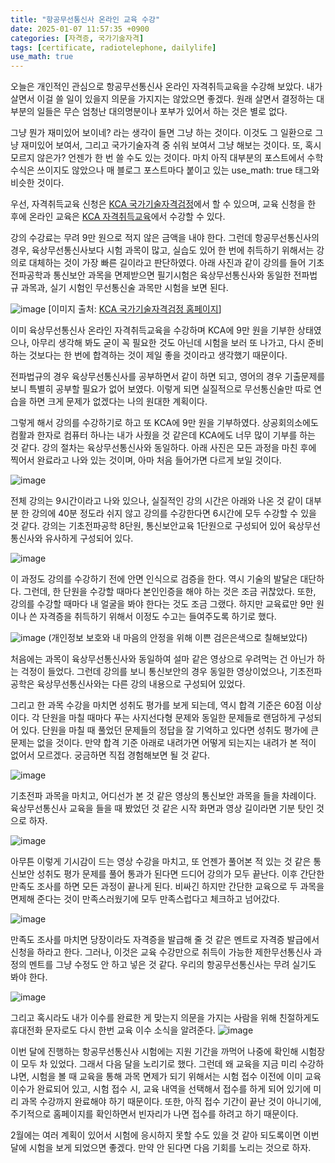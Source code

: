 ```yaml
---
title: "항공무선통신사 온라인 교육 수강"
date: 2025-01-07 11:57:35 +0900
categories: [자격증, 국가기술자격]
tags: [certificate, radiotelephone, dailylife]
use_math: true
---
```


오늘은 개인적인 관심으로 항공무선통신사 온라인 자격취득교육을 수강해 보았다. 내가 살면서 이걸 쓸 일이 있을지 의문을 가지지는 않았으면 좋겠다. 원래 살면서 결정하는 대부분의 일들은 무슨 엄청난 대의명분이나 포부가 있어서 하는 것은 별로 없다. 

그냥 뭔가 재미있어 보이네? 라는 생각이 들면 그냥 하는 것이다. 이것도 그 일환으로 그냥 재미있어 보여서, 그리고 국가기술자격 중 쉬워 보여서 그냥 해보는 것이다. 또, 혹시 모르지 않은가? 언젠가 한 번 쓸 수도 있는 것이다. 마치 아직 대부분의 포스트에서 수학 수식은 쓰이지도 않았으나 매 블로그 포스트마다 붙이고 있는 use_math: true 태그와 비슷한 것이다.

우선, 자격취득교육 신청은 [KCA 국가기술자격검정](https://www.cq.or.kr/main.do)에서 할 수 있으며, 교육 신청을 한 후에 온라인 교육은 [KCA 자격취득교육](https://cqedu.kca.kr/)에서 수강할 수 있다.

강의 수강료는 무려 9만 원으로 적지 않은 금액을 내야 한다. 그런데 항공무선통신사의 경우, 육상무선통신사보다 시험 과목이 많고, 실습도 있어 한 번에 취득하기 위해서는 강의로 대체하는 것이 가장 빠른 길이라고 판단하였다. 아래 사진과 같이 강의를 들어 기초전파공학과 통신보안 과목을 면제받으면 필기시험은 육상무선통신사와 동일한 전파법규 과목과, 실기 시험인 무선통신술 과목만 시험을 보면 된다.

![image](https://www.dropbox.com/scl/fi/2t845ou8yq8jpeq635e0i/2501070002-1.jpg?rlkey=y5lzkx09sx9vbf0qkhbmns9jz&st=mx1otkib&raw=1)
[이미지 출처: [KCA 국가기술자격검정 홈페이지](https://www.cq.or.kr/qh_acegm01_001.do)]

이미 육상무선통신사 온라인 자격취득교육을 수강하며 KCA에 9만 원을 기부한 상태였으나, 아무리 생각해 봐도 굳이 꼭 필요한 것도 아닌데 시험을 보러 또 나가고, 다시 준비하는 것보다는 한 번에 합격하는 것이 제일 좋을 것이라고 생각했기 때문이다.

전파법규의 경우 육상무선통신사를 공부하면서 같이 하면 되고, 영어의 경우 기출문제를 보니 특별히 공부할 필요가 없어 보였다. 이렇게 되면 실질적으로 무선통신술만 따로 연습을 하면 크게 문제가 없겠다는 나의 원대한 계획이다.

그렇게 해서 강의를 수강하기로 하고 또 KCA에 9만 원을 기부하였다. 상공회의소에도 컴활과 한자로 컴퓨터 하나는 내가 사줬을 것 같은데 KCA에도 너무 많이 기부를 하는 것 같다. 강의 절차는 육상무선통신사와 동일하다. 아래 사진은 모든 과정을 마친 후에 찍어서 완료라고 나와 있는 것이며, 아마 처음 들어가면 다르게 보일 것이다.

![image](https://www.dropbox.com/scl/fi/hbbnhmqh06ha8nl9syym7/2501070002-8.jpg?rlkey=lq803i4kd2aehri54kbhz1fzv&st=fvxsqfxa&raw=1)

전체 강의는 9시간이라고 나와 있으나, 실질적인 강의 시간은 아래와 나온 것 같이 대부분 한 강의에 40분 정도라 쉬지 않고 강의를 수강한다면 6시간에 모두 수강할 수 있을 것 같다. 강의는 기초전파공학 8단원, 통신보안교육 1단원으로 구성되어 있어 육상무선통신사와 유사하게 구성되어 있다.

![image](https://www.dropbox.com/scl/fi/uztzaz70o6r57ayhg3bvj/2501070002-7.jpg?rlkey=240d9851xvaj5jdlbisrjgim6&st=li1e999q&raw=1)

이 과정도 강의를 수강하기 전에 안면 인식으로 검증을 한다. 역시 기술의 발달은 대단하다. 그런데, 한 단원을 수강할 때마다 본인인증을 해야 하는 것은 조금 귀찮았다. 또한, 강의를 수강할 때마다 내 얼굴을 봐야 한다는 것도 조금 그랬다. 하지만 교육료만 9만 원이나 쓴 자격증을 취득하기 위해서 이정도 수고는 들여주도록 하기로 했다.

![image](https://www.dropbox.com/scl/fi/6iwyg25bi4y0ygjlxoz46/2501070002-3.jpg?rlkey=7xx5yhvk8413j0uetcye6ncjd&st=5axv4eyk&raw=1)
(개인정보 보호와 내 마음의 안정을 위해 이쁜 검은은색으로 칠해보았다)

처음에는 과목이 육상무선통신사와 동일하여 설마 같은 영상으로 우려먹는 건 아닌가 하는 걱정이 들었다. 그런데 강의를 보니 통신보안의 경우 동일한 영상이었으나, 기초전파공학은 육상무선통신사와는 다른 강의 내용으로 구성되어 있었다.


그리고 한 과목 수강을 마치면 성취도 평가를 보게 되는데, 역시 합격 기준은 60점 이상이다. 각 단원을 마칠 때마다 푸는 사지선다형 문제와 동일한 문제들로 랜덤하게 구성되어 있다. 단원을 마칠 때 풀었던 문제들의 정답을 잘 기억하고 있다면 성취도 평가에 큰 문제는 없을 것이다. 만약 합격 기준 아래로 내려가면 어떻게 되는지는 내려가 본 적이 없어서 모르겠다. 궁금하면 직접 경험해보면 될 것 같다.

![image](https://www.dropbox.com/scl/fi/ryn6pzvjurhmzi2ctxy55/2501070002-2.jpg?rlkey=7rob73vgi07h960e7t4fs5z4c&st=a6o1m004&raw=1)

기초전파 과목을 마치고, 어디선가 본 것 같은 영상의 통신보안 과목을 들을 차례이다. 육상무선통신사 교육을 들을 때 봤었던 것 같은 시작 화면과 영상 길이라면 기분 탓인 것으로 하자.

![image](https://www.dropbox.com/scl/fi/akhkm45d1rdmp6zjklmec/2501070002-4.jpg?rlkey=6hjvvfnsdkihex7ae1wi3bn5j&st=2vvzjexr&raw=1)

아무튼 이렇게 기시감이 드는 영상 수강을 마치고, 또 언젠가 풀어본 적 있는 것 같은 통신보안 성취도 평가 문제를 풀어 통과가 된다면 드디어 강의가 모두 끝난다. 이후 간단한 만족도 조사를 하면 모든 과정이 끝나게 된다. 비싸긴 하지만 간단한 교육으로 두 과목을 면제해 준다는 것이 만족스러웠기에 모두 만족스럽다고 체크하고 넘어갔다.

![image](https://www.dropbox.com/scl/fi/xg7nwoescskngpbkdjy85/2501070002-5.jpg?rlkey=m7z7sodk8txjpbrresjdjdvka&st=nx99cny3&raw=1)

만족도 조사를 마치면 당장이라도 자격증을 발급해 줄 것 같은 멘트로 자격증 발급에서 신청을 하라고 한다. 그러나, 이것은 교육 수강만으로 취득이 가능한 제한무선통신사 과정의 멘트를 그냥 수정도 안 하고 넣은 것 같다. 우리의 항공무선통신사는 무려 실기도 봐야 한다.

![image](https://www.dropbox.com/scl/fi/56wdgl5i3ztvnd6l40b7o/2501070002-6.jpg?rlkey=h5obw4ngrgr31k3mirdruq3i8&st=51n2kzbb&raw=1)

그리고 혹시라도 내가 이수를 완료한 게 맞는지 의문을 가지는 사람을 위해 친절하게도 휴대전화 문자로도 다시 한번 교육 이수 소식을 알려준다.
![image](https://www.dropbox.com/scl/fi/aq82hlphy8xhkmgog9f8s/2501070002-9.jpg?rlkey=z45d9evrphh6l2gkix52p5br2&st=v6wym8xl&raw=1)

이번 달에 진행하는 항공무선통신사 시험에는 지원 기간을 까먹어 나중에 확인해 시험장이 모두 차 있었다. 그래서 다음 달을 노리기로 했다. 그런데 왜 교육을 지금 미리 수강하냐면, 시험을 볼 때 교육을 통해 과목 면제가 되기 위해서는 시험 접수 이전에 이미 교육 이수가 완료되어 있고, 시험 접수 시, 교육 내역을 선택해서 접수를 하게 되어 있기에 미리 과목 수강까지 완료해야 하기 때문이다. 또한, 아직 접수 기간이 끝난 것이 아니기에, 주기적으로 홈페이지를 확인하면서 빈자리가 나면 접수를 하려고 하기 때문이다.

2월에는 여러 계획이 있어서 시험에 응시하지 못할 수도 있을 것 같아 되도록이면 이번 달에 시험을 보게 되었으면 좋겠다. 만약 안 된다면 다음 기회를 노리는 것으로 하자.